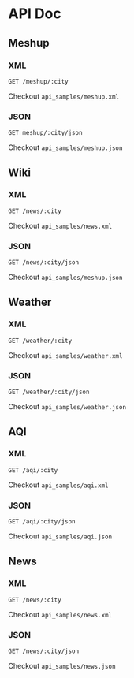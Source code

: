 # API Doc

## Meshup

### XML

```
GET /meshup/:city
``` 

Checkout `api_samples/meshup.xml`

### JSON

```
GET meshup/:city/json
``` 

Checkout `api_samples/meshup.json`

## Wiki

### XML

```
GET /news/:city
``` 

Checkout `api_samples/news.xml`

### JSON

```
GET /news/:city/json
``` 

Checkout `api_samples/meshup.json`

## Weather

### XML

```
GET /weather/:city
``` 

Checkout `api_samples/weather.xml`

### JSON

```
GET /weather/:city/json
``` 

Checkout `api_samples/weather.json`

## AQI

### XML

```
GET /aqi/:city
``` 

Checkout `api_samples/aqi.xml`

### JSON

```
GET /aqi/:city/json
``` 

Checkout `api_samples/aqi.json`

## News

### XML

```
GET /news/:city
``` 

Checkout `api_samples/news.xml`

### JSON

```
GET /news/:city/json
``` 

Checkout `api_samples/news.json`
